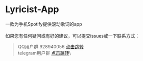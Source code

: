 # Lyricist-App
一款为手机Spotify提供滚动歌词的app\
\
如果您有任何疑问或有好的建议，可以提交issues或一下联系方式：
>QQ用户群 928940056 [点击跳转](https://qm.qq.com/cgi-bin/qm/qr?k=btTwjDcbySAUTjuUCi7hvolzm-9-Lnxx&jump_from=webapi "点击跳转")\
>telegram用户群 [点击跳转](https://t.me/lyricistGroup "点击跳转")\
